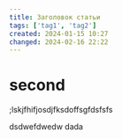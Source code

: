 ```yaml
---
title: Заголовок статьи
tags: ['tag1', 'tag2']
created: 2024-01-15 10:27
changed: 2024-02-16 22:22
---
```

# second
;lskjfhifjosdjfksdoffsgfdsfsfs


dsdwefdwedw
dada
